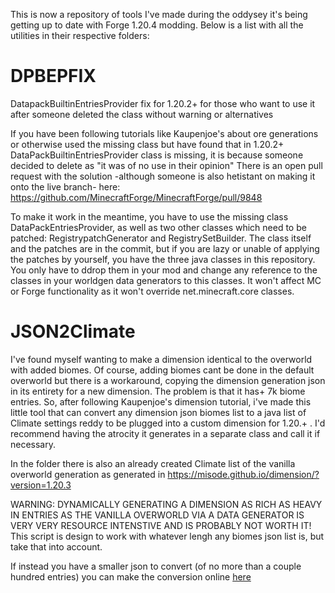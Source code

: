 This is now a repository of tools I've made during the oddysey it's being getting up to date with Forge 1.20.4 modding. Below is a list with all the utilities in their respective folders:

# DPBEPFIX
DatapackBuiltinEntriesProvider fix for 1.20.2+ for those who want to use it after someone deleted the class without warning or alternatives

If you have been following tutorials like Kaupenjoe's about ore generations or otherwise used the missing class but have found that in 1.20.2+ DataPackBuiltinEntriesProvider class is missing, it is because someone decided to delete as "it was of no use in their opinion"
There is an open pull request with the solution -although someone is also hetistant on making it onto the live branch- here: https://github.com/MinecraftForge/MinecraftForge/pull/9848

To make it work in the meantime, you have to use the missing class DataPackEntriesProvider, as well as two other classes which need to be patched: RegistrypatchGenerator and RegistrySetBuilder. The class itself and the patches are in the commit, but if you are lazy or unable of applying the patches by yourself, you have the three java classes in this repository.
You only have to ddrop them in your mod and change any reference to the classes in your worldgen data generators to this classes. It won't affect MC or Forge functionality as it won't override net.minecraft.core classes.

# JSON2Climate
I've found myself wanting to make a dimension identical to  the overworld with added biomes. Of course, adding biomes cant be done in the default overworld but there is a workaround, copying the dimension generation json in its entirety for a new dimension. The problem is that it has+ 7k biome entries. So, after following Kaupenjoe's dimension tutorial, i've made this little tool that can convert any dimension json biomes list to a java list of Climate settings reddy to be plugged into a custom dimension for 1.20.+ . I'd recommend having the atrocity it generates in a separate class and call it if necessary.

In the folder there is also an already created Climate list of the vanilla overworld generation as generated in https://misode.github.io/dimension/?version=1.20.3

WARNING: DYNAMICALLY GENERATING A DIMENSION AS RICH AS HEAVY IN ENTRIES AS THE VANILLA OVERWORLD VIA A DATA GENERATOR IS VERY VERY RESOURCE INTENSTIVE AND IS PROBABLY NOT WORTH IT! 
This script is design to work with whatever lengh any biomes json list is, but take that into account.

If instead you have a smaller json to convert (of no more than a couple hundred entries) you can make the conversion online [here](https://nullcharx.github.io/forge204utils/JSONToClimate)
